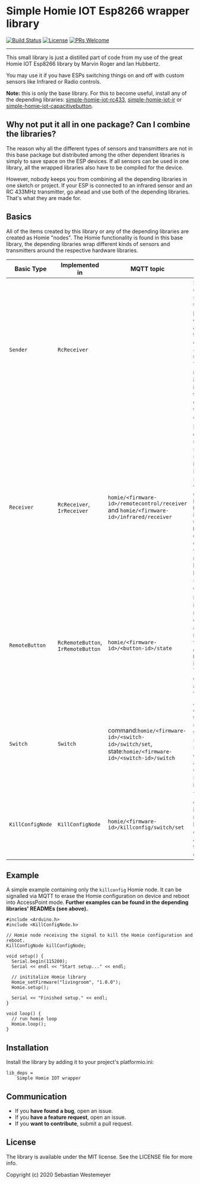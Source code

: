 # Simple Homie IOT Esp8266 wrapper library
[![Build Status](https://travis-ci.org/swesteme/simple-homie-iot.svg?branch=develop)](https://travis-ci.org/swesteme/simple-homie-iot)
[![License](https://img.shields.io/badge/license-MIT-blue.svg)](https://raw.githubusercontent.com/swesteme/simple-homie-iot/develop/LICENSE)
[![PRs Welcome](https://img.shields.io/badge/PRs-welcome-brightgreen.svg?style=flat-square)](http://makeapullrequest.com)
__________

This small library is just a distilled part of code from my use of the great Homie IOT Esp8266 library by Marvin Roger and Ian Hubbertz.

You may use it if you have ESPs switching things on and off with custom sensors like Infrared or Radio controls. 

**Note:** this is only the base library. For this to become useful, install any of the depending libraries: [simple-homie-iot-rc433](https://github.com/swesteme/simple-homie-iot-rc433), [simple-homie-iot-ir](https://github.com/swesteme/simple-homie-iot-ir) or [simple-homie-iot-capacitivebutton](https://github.com/swesteme/simple-homie-iot-capacitivebutton).

## Why not put it all in one package? Can I combine the libraries?
The reason why all the different types of sensors and transmitters are not in this base package but distributed among the other dependent libraries is simply to save space on the ESP devices. If all sensors can be used in one library, all the wrapped libraries also have to be compiled for the device.

However, nobody keeps you from combining all the depending libraries in one sketch or project. If your ESP is connected to an infrared sensor and an RC 433MHz transmitter, go ahead and use both of the depending libraries. That's what they are made for.

## Basics
All of the items created by this library or any of the depending libraries are created as Homie "nodes". The Homie functionality is found in this base library, the depending libraries wrap different kinds of sensors and transmitters around the respective hardware libraries.


Basic Type | Implemented in | MQTT topic | Description
--- | --- | --- | ---
`Sender` | `RcReceiver` | | Senders are used to send signals using transmitter parts in a circuit, e.g. an infrared transmitter or an RC 433MHz transmitter. They are most useful in `Switch` instances to transmit codes for their `on` and `off` states.
`Receiver` | `RcReceiver`, `IrReceiver` | `homie/<firmware-id>/remotecontrol/receiver` and `homie/<firmware-id>/infrared/receiver` | Receiver objects are used to fetch signals from sensors like infrared or RC 433MHz sensors, as well as capacitive buttons. `RemoteButton` instances take a `Receiver` object to detect whether a remote button has been switched `on` or `off`.
`RemoteButton` | `RcRemoteButton`, `IrRemoteButton` | `homie/<firmware-id>/<button-id>/state` | Button instances react on codes they are told to recognize from a designated `Receiver` instance. The `on` and `off` states are signalled via MQTT.
`Switch` | `Switch` | command:`homie/<firmware-id>/<switch-id>/switch/set`, state:`homie/<firmware-id>/<switch-id>/switch` | A switch object is toggled using MQTT topics and sends specific codes for `on` and `off` state using a sender instance.
`KillConfigNode` | `KillConfigNode` | `homie/<firmware-id>/killconfig/switch/set` | The kill config node is used to reset a homie configuration and reboot the ESP device.

## Example
A simple example containing only the `killconfig` Homie node. It can be signalled via MQTT to erase the Homie configuration on device and reboot into AccessPoint mode. **Further examples can be found in the depending libraries' READMEs (see above).**

```
#include <Arduino.h>
#include <KillConfigNode.h>

// Homie node receiving the signal to kill the Homie configuration and reboot.
KillConfigNode killConfigNode;

void setup() {
  Serial.begin(115200);
  Serial << endl << "Start setup..." << endl;

  // inititalize Homie library
  Homie_setFirmware("livingroom", "1.0.0");
  Homie.setup();

  Serial << "Finished setup." << endl;
}

void loop() {
  // run homie loop
  Homie.loop();
}
```

## Installation
Install the library by adding it to your project's platformio.ini:

```
lib_deps =
    Simple Homie IOT wrapper
```

## Communication
- If you **have found a bug**, open an issue.
- If you **have a feature request**, open an issue.
- If you **want to contribute**, submit a pull request.

## License
The library is available under the MIT license. See the LICENSE file for more info.

Copyright (c) 2020 Sebastian Westemeyer